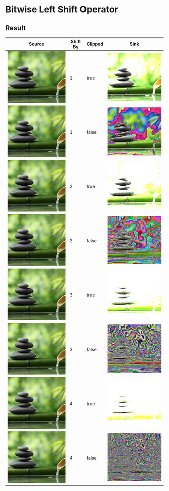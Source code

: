 # Bitwise Left Shift Operator

## Result

Source | Shift By | Clipped | Sink
--- | --- | --- | ---
![nature](../examples/nature.jpg) | 1 | true | ![left_shifted](../examples/bitwiseOpLeftShiftedby1Clipped.jpg)
![nature](../examples/nature.jpg) | 1 | false | ![left_shifted](../examples/bitwiseOpLeftShiftedby1Scaled.jpg)
![nature](../examples/nature.jpg) | 2 | true | ![left_shifted](../examples/bitwiseOpLeftShiftedby2Clipped.jpg)
![nature](../examples/nature.jpg) | 2 | false | ![left_shifted](../examples/bitwiseOpLeftShiftedby2Scaled.jpg)
![nature](../examples/nature.jpg) | 3 | true | ![left_shifted](../examples/bitwiseOpLeftShiftedby3Clipped.jpg)
![nature](../examples/nature.jpg) | 3 | false | ![left_shifted](../examples/bitwiseOpLeftShiftedby3Scaled.jpg)
![nature](../examples/nature.jpg) | 4 | true | ![left_shifted](../examples/bitwiseOpLeftShiftedby4Clipped.jpg)
![nature](../examples/nature.jpg) | 4 | false | ![left_shifted](../examples/bitwiseOpLeftShiftedby4Scaled.jpg)
